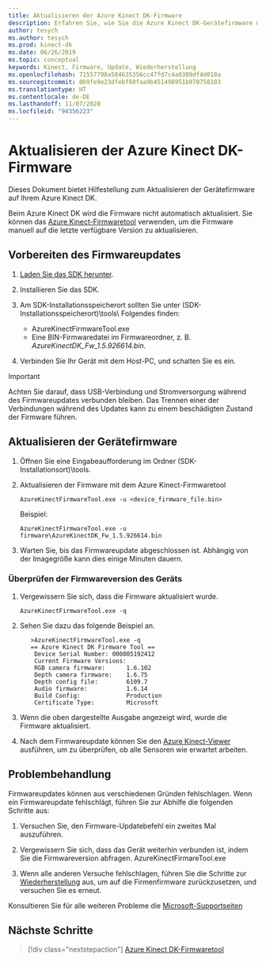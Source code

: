 ```yaml
---
title: Aktualisieren der Azure Kinect DK-Firmware
description: Erfahren Sie, wie Sie die Azure Kinect DK-Gerätefirmware mit dem Azure Kinect-Firmwaretool aktualisieren.
author: tesych
ms.author: tesych
ms.prod: kinect-dk
ms.date: 06/26/2019
ms.topic: conceptual
keywords: Kinect, Firmware, Update, Wiederherstellung
ms.openlocfilehash: 71557798a584635356cc47fd7c4a0309df4d018a
ms.sourcegitcommit: 0b9fe9e23dfebf60faa9b451498951b970758103
ms.translationtype: HT
ms.contentlocale: de-DE
ms.lasthandoff: 11/07/2020
ms.locfileid: "94356223"
---
```

# <a name="update-azure-kinect-dk-firmware"></a>Aktualisieren der Azure Kinect DK-Firmware

Dieses Dokument bietet Hilfestellung zum Aktualisieren der Gerätefirmware auf Ihrem Azure Kinect DK.

Beim Azure Kinect DK wird die Firmware nicht automatisch aktualisiert. Sie können das [Azure Kinect-Firmwaretool](azure-kinect-firmware-tool.md) verwenden, um die Firmware manuell auf die letzte verfügbare Version zu aktualisieren.

## <a name="prepare-for-firmware-update"></a>Vorbereiten des Firmwareupdates

1. [Laden Sie das SDK herunter](sensor-sdk-download.md).
2. Installieren Sie das SDK.
3. Am SDK-Installationsspeicherort sollten Sie unter (SDK-Installationsspeicherort)\tools\ Folgendes finden:

    - AzureKinectFirmwareTool.exe
    - Eine BIN-Firmwaredatei im Firmwareordner, z. B. *AzureKinectDK_Fw_1.5.926614.bin*.

4. Verbinden Sie Ihr Gerät mit dem Host-PC, und schalten Sie es ein.

> [!IMPORTANT]
> Achten Sie darauf, dass USB-Verbindung und Stromversorgung während des Firmwareupdates verbunden bleiben. Das Trennen einer der Verbindungen während des Updates kann zu einem beschädigten Zustand der Firmware führen.

## <a name="update-device-firmware"></a>Aktualisieren der Gerätefirmware

1. Öffnen Sie eine Eingabeaufforderung im Ordner (SDK-Installationsort)\tools\.
2. Aktualisieren der Firmware mit dem Azure Kinect-Firmwaretool

    `AzureKinectFirmwareTool.exe -u <device_firmware_file.bin>`

    Beispiel:

    `AzureKinectFirmwareTool.exe -u firmware\AzureKinectDK_Fw_1.5.926614.bin`

3. Warten Sie, bis das Firmwareupdate abgeschlossen ist. Abhängig von der Imagegröße kann dies einige Minuten dauern.

### <a name="verify-device-firmware-version"></a>Überprüfen der Firmwareversion des Geräts

1. Vergewissern Sie sich, dass die Firmware aktualisiert wurde.

    `AzureKinectFirmwareTool.exe -q`

2. Sehen Sie dazu das folgende Beispiel an.

    ```console
       >AzureKinectFirmwareTool.exe -q
       == Azure Kinect DK Firmware Tool ==
        Device Serial Number: 000805192412
        Current Firmware Versions:
        RGB camera firmware:      1.6.102
        Depth camera firmware:    1.6.75
        Depth config file:        6109.7
        Audio firmware:           1.6.14
        Build Config:             Production
        Certificate Type:         Microsoft
    ```

3. Wenn die oben dargestellte Ausgabe angezeigt wird, wurde die Firmware aktualisiert.

4. Nach dem Firmwareupdate können Sie den [Azure Kinect-Viewer](azure-kinect-viewer.md) ausführen, um zu überprüfen, ob alle Sensoren wie erwartet arbeiten.

## <a name="troubleshooting"></a>Problembehandlung

Firmwareupdates können aus verschiedenen Gründen fehlschlagen. Wenn ein Firmwareupdate fehlschlägt, führen Sie zur Abhilfe die folgenden Schritte aus:

1. Versuchen Sie, den Firmware-Updatebefehl ein zweites Mal auszuführen.

2. Vergewissern Sie sich, dass das Gerät weiterhin verbunden ist, indem Sie die Firmwareversion abfragen.        AzureKinectFirmareTool.exe

3. Wenn alle anderen Versuche fehlschlagen, führen Sie die Schritte zur [Wiederherstellung](https://support.microsoft.com/help/4494277/reset-azure-kinect-dk) aus, um auf die Firmenfirmware zurückzusetzen, und versuchen Sie es erneut.

Konsultieren Sie für alle weiteren Probleme die [Microsoft-Supportseiten](./index.yml)

## <a name="next-steps"></a>Nächste Schritte

> [!div class="nextstepaction"]
>[Azure Kinect DK-Firmwaretool](azure-kinect-firmware-tool.md)